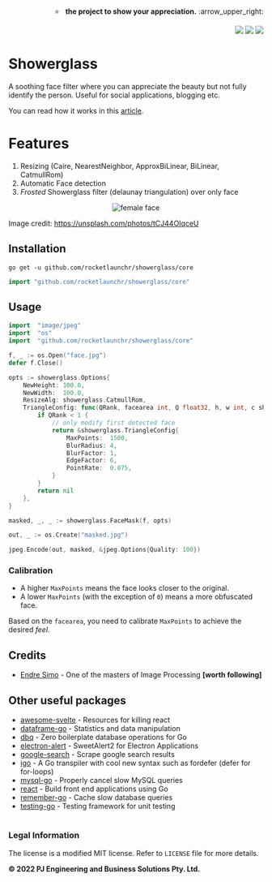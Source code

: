 <p align="right">
  ⭐ &nbsp;&nbsp;<strong>the project to show your appreciation.</strong> :arrow_upper_right:
</p>

<p align="right">
  <a href="http://godoc.org/github.com/rocketlaunchr/showerglass/core"><img src="http://godoc.org/github.com/rocketlaunchr/showerglass/core?status.svg" /></a>
  <a href="https://goreportcard.com/report/github.com/rocketlaunchr/showerglass/core"><img src="https://goreportcard.com/badge/github.com/rocketlaunchr/showerglass/core" /></a>
  <a href="https://gocover.io/github.com/rocketlaunchr/showerglass/core"><img src="http://gocover.io/_badge/github.com/rocketlaunchr/showerglass/core" /></a>
</p>


# Showerglass

A soothing face filter where you can appreciate the beauty but not fully identify the person.
Useful for social applications, blogging etc.

You can read how it works in this [article](https://itnext.io/profile-photos-privacy-and-social-media-e66a908cd054). 

# Features

1. Resizing (Caire, NearestNeighbor, ApproxBiLinear, BiLinear, CatmullRom)
2. Automatic Face detection
3. _Frosted_ Showerglass filter (delaunay triangulation) over only face

<p align="center">
<img src="https://github.com/rocketlaunchr/showerglass/raw/master/example.jpg" alt="female face" />
</p>

Image credit: https://unsplash.com/photos/tCJ44OIqceU

## Installation

```
go get -u github.com/rocketlaunchr/showerglass/core
```

```go
import "github.com/rocketlaunchr/showerglass/core"
```

## Usage


```go
import	"image/jpeg"
import	"os"
import	"github.com/rocketlaunchr/showerglass/core"

f, _ := os.Open("face.jpg")
defer f.Close()

opts := showerglass.Options{
	NewHeight: 100.0,
	NewWidth:  100.0,
	ResizeAlg: showerglass.CatmullRom,
	TriangleConfig: func(QRank, facearea int, Q float32, h, w int, c showerglass.MaxPoints) *showerglass.TriangleConfig {
		if QRank < 1 {
			// only modify first detected face
			return &showerglass.TriangleConfig{
				MaxPoints:  1500,
				BlurRadius: 4,
				BlurFactor: 1,
				EdgeFactor: 6,
				PointRate:  0.075,
			}
		}
		return nil
	},
}

masked, _, _ := showerglass.FaceMask(f, opts)

out, _ := os.Create("masked.jpg")

jpeg.Encode(out, masked, &jpeg.Options{Quality: 100})
```

### Calibration

* A higher `MaxPoints` means the face looks closer to the original.
* A lower `MaxPoints` (with the exception of `0`) means a more obfuscated face.

Based on the `facearea`, you need to calibrate `MaxPoints` to achieve the desired _feel_.

## Credits

- [Endre Simo](https://github.com/esimov) - One of the masters of Image Processing **[worth following]**


## Other useful packages

- [awesome-svelte](https://github.com/rocketlaunchr/awesome-svelte) - Resources for killing react
- [dataframe-go](https://github.com/rocketlaunchr/dataframe-go) - Statistics and data manipulation
- [dbq](https://github.com/rocketlaunchr/dbq) - Zero boilerplate database operations for Go
- [electron-alert](https://github.com/rocketlaunchr/electron-alert) - SweetAlert2 for Electron Applications
- [google-search](https://github.com/rocketlaunchr/google-search) - Scrape google search results
- [igo](https://github.com/rocketlaunchr/igo) - A Go transpiler with cool new syntax such as fordefer (defer for for-loops)
- [mysql-go](https://github.com/rocketlaunchr/mysql-go) - Properly cancel slow MySQL queries
- [react](https://github.com/rocketlaunchr/react) - Build front end applications using Go
- [remember-go](https://github.com/rocketlaunchr/remember-go) - Cache slow database queries
- [testing-go](https://github.com/rocketlaunchr/testing-go) - Testing framework for unit testing

#

### Legal Information

The license is a modified MIT license. Refer to `LICENSE` file for more details.

**© 2022 PJ Engineering and Business Solutions Pty. Ltd.**